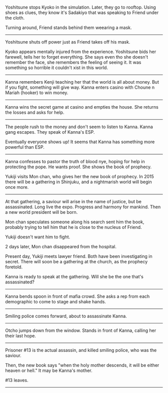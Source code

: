 Yoshitsune stops Kyoko in the simulation. 
Later, they go to rooftop. Using shoes as clues, they know it's Sadakiyo that was speaking to Friend under the cloth. 

Turning around, Friend stands behind them weearing a mask. 

---
Yoshitsune shuts off power just as Friend takes off his mask. 

Kyoko appears mentally injured from the experience. Yoshitsune bids her farewell, tells her to forget everything. She says even tho she doesn't remember the face, she remembers the feeling of seeing it. It was something so horrible it couldn't xist in this world. 

---
Kanna remembers Kenji teaching her that the world is all about money. But if you fight, something will give way. 
Kanna enters casino with Choune n Mariah (hooker) to win money.

---
Kanna wins the secret game at casino and empties the house. She returns the losses and asks for help. 

---
The people rush to the money and don't seem to listen to Kanna. 
Kanna gang escapes. They speak of Kanna's ESP. 

Eventually everyone shows up! It seems that Kanna has something more powerful than ESP. 

---
Kanna confesses to pastor the truth of blood nye, hoping for help in protecting the pope. He wants proof. She shows the book of prophecy. 

Yukiji visits Mon chan, who gives her the new book of prophecy. In 2015 there will be a gathering in Shinjuku, and a nightmarish world will begin once more. 

---
At that gathering, a saviour will arise in the name of justice, but be assassinated. Long live the expo. Progress and harmony for mankind. Then a new world president will be born. 

Mon chan speculates someone along his search sent him the book, probably trying to tell him that he is close to the nucleus of Friend. 

Yukiji doesn't want him to fight. 

2 days later, Mon chan disappeared from the hospital. 

Present day, Yukiji meets lawyer friend. 
Both have been investigating in secret. 
There will soon be a gathering at the church, as the prophecy foretold. 

Kanna is ready to speak at the gathering. Will she be the one that's assassinated? 

---
Kanna bends spoon in front of mafia crowd. She asks a rep from each demographic to come to stage and shake hands. 

---
Smiling police comes forward, about to assassinate Kanna. 

---
Otcho jumps down from the window. 
Stands in front of Kanna, calling her their last hope. 

---
Prisoner #13 is the actual assassin, and killed smiling police, who was the saviour. 

Then, the new book says "when the holy mother descends, it will be either heaven or hell." It may be Kanna's mother. 

#13 leaves. 

---
